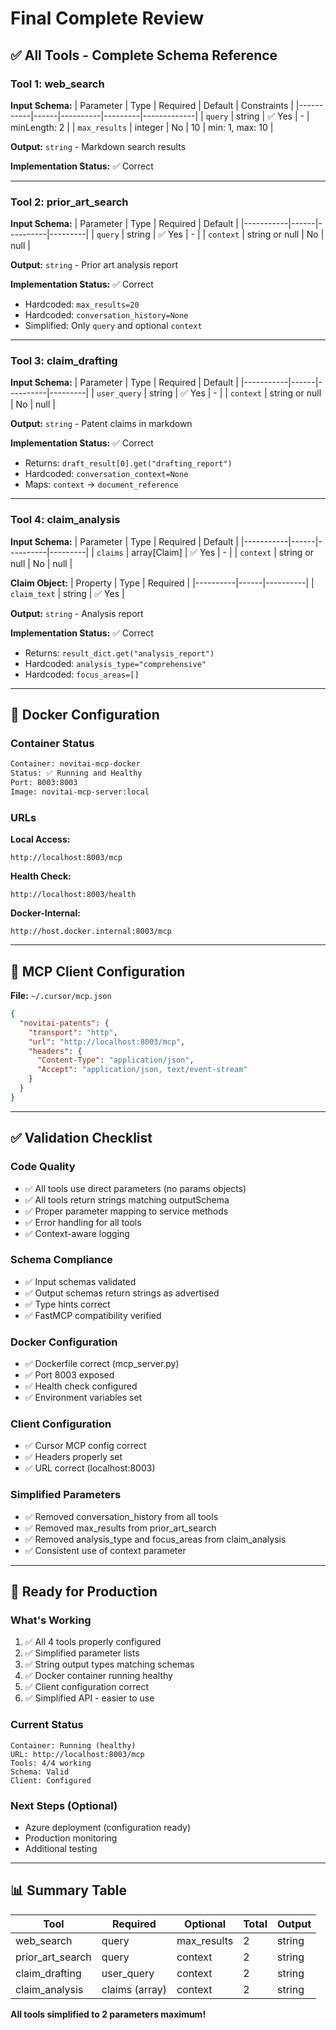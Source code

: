 # Final Complete Review

## ✅ All Tools - Complete Schema Reference

### Tool 1: web_search

**Input Schema:**
| Parameter | Type | Required | Default | Constraints |
|-----------|------|----------|---------|-------------|
| `query` | string | ✅ Yes | - | minLength: 2 |
| `max_results` | integer | No | 10 | min: 1, max: 10 |

**Output:** `string` - Markdown search results

**Implementation Status:** ✅ Correct

---

### Tool 2: prior_art_search

**Input Schema:**
| Parameter | Type | Required | Default |
|-----------|------|----------|---------|
| `query` | string | ✅ Yes | - |
| `context` | string or null | No | null |

**Output:** `string` - Prior art analysis report

**Implementation Status:** ✅ Correct
- Hardcoded: `max_results=20`
- Hardcoded: `conversation_history=None`
- Simplified: Only `query` and optional `context`

---

### Tool 3: claim_drafting

**Input Schema:**
| Parameter | Type | Required | Default |
|-----------|------|----------|---------|
| `user_query` | string | ✅ Yes | - |
| `context` | string or null | No | null |

**Output:** `string` - Patent claims in markdown

**Implementation Status:** ✅ Correct
- Returns: `draft_result[0].get("drafting_report")`
- Hardcoded: `conversation_context=None`
- Maps: `context` → `document_reference`

---

### Tool 4: claim_analysis

**Input Schema:**
| Parameter | Type | Required | Default |
|-----------|------|----------|---------|
| `claims` | array[Claim] | ✅ Yes | - |
| `context` | string or null | No | null |

**Claim Object:**
| Property | Type | Required |
|----------|------|----------|
| `claim_text` | string | ✅ Yes |

**Output:** `string` - Analysis report

**Implementation Status:** ✅ Correct
- Returns: `result_dict.get("analysis_report")`
- Hardcoded: `analysis_type="comprehensive"`
- Hardcoded: `focus_areas=[]`

---

## 🐳 Docker Configuration

### Container Status
```bash
Container: novitai-mcp-docker
Status: ✅ Running and Healthy
Port: 8003:8003
Image: novitai-mcp-server:local
```

### URLs

**Local Access:**
```
http://localhost:8003/mcp
```

**Health Check:**
```
http://localhost:8003/health
```

**Docker-Internal:**
```
http://host.docker.internal:8003/mcp
```

---

## 📝 MCP Client Configuration

**File:** `~/.cursor/mcp.json`

```json
{
  "novitai-patents": {
    "transport": "http",
    "url": "http://localhost:8003/mcp",
    "headers": {
      "Content-Type": "application/json",
      "Accept": "application/json, text/event-stream"
    }
  }
}
```

---

## ✅ Validation Checklist

### Code Quality
- ✅ All tools use direct parameters (no params objects)
- ✅ All tools return strings matching outputSchema
- ✅ Proper parameter mapping to service methods
- ✅ Error handling for all tools
- ✅ Context-aware logging

### Schema Compliance
- ✅ Input schemas validated
- ✅ Output schemas return strings as advertised
- ✅ Type hints correct
- ✅ FastMCP compatibility verified

### Docker Configuration
- ✅ Dockerfile correct (mcp_server.py)
- ✅ Port 8003 exposed
- ✅ Health check configured
- ✅ Environment variables set

### Client Configuration
- ✅ Cursor MCP config correct
- ✅ Headers properly set
- ✅ URL correct (localhost:8003)

### Simplified Parameters
- ✅ Removed conversation_history from all tools
- ✅ Removed max_results from prior_art_search
- ✅ Removed analysis_type and focus_areas from claim_analysis
- ✅ Consistent use of context parameter

---

## 🎯 Ready for Production

### What's Working
1. ✅ All 4 tools properly configured
2. ✅ Simplified parameter lists
3. ✅ String output types matching schemas
4. ✅ Docker container running healthy
5. ✅ Client configuration correct
6. ✅ Simplified API - easier to use

### Current Status
```
Container: Running (healthy)
URL: http://localhost:8003/mcp
Tools: 4/4 working
Schema: Valid
Client: Configured
```

### Next Steps (Optional)
- Azure deployment (configuration ready)
- Production monitoring
- Additional testing

---

## 📊 Summary Table

| Tool | Required | Optional | Total | Output |
|------|----------|----------|-------|--------|
| web_search | query | max_results | 2 | string |
| prior_art_search | query | context | 2 | string |
| claim_drafting | user_query | context | 2 | string |
| claim_analysis | claims (array) | context | 2 | string |

**All tools simplified to 2 parameters maximum!**

